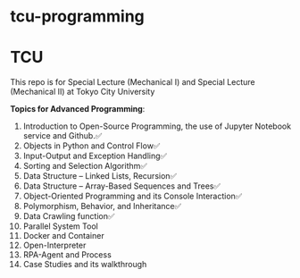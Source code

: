 # tcu-programming
# TCU

This repo is for Special Lecture (Mechanical I) and Special Lecture (Mechanical II) at Tokyo City University

**Topics for Advanced Programming**:
1. Introduction to Open-Source Programming, the use of Jupyter Notebook service and Github.✅
2. Objects in Python and Control Flow✅
3. Input-Output and Exception Handling✅
4. Sorting and Selection Algorithm✅
5. Data Structure – Linked Lists, Recursion✅
6. Data Structure – Array-Based Sequences and Trees✅
7. Object-Oriented Programming and its Console Interaction✅
8. Polymorphism, Behavior, and Inheritance✅
9. Data Crawling function✅
10. Parallel System Tool
11. Docker and Container
12. Open-Interpreter
13. RPA-Agent and Process
14. Case Studies and its walkthrough
